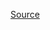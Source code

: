 [Source](https://bradddd.com/setting-up-namecheap-comodo-positivessl-certificate-in-nginx-with-docker/)
